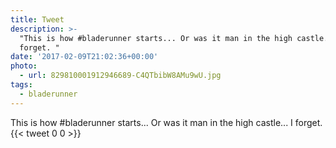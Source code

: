 ```yaml
---
title: Tweet
description: >-
  "This is how #bladerunner starts... Or was it man in the high castle... I
  forget. "
date: '2017-02-09T21:02:36+00:00'
photo:
  - url: 829810001912946689-C4QTbibW8AMu9wU.jpg
tags:
  - bladerunner
---
```

This is how #bladerunner starts... Or was it man in the high castle... I forget. 
      {{< tweet 0 0 >}}
    
